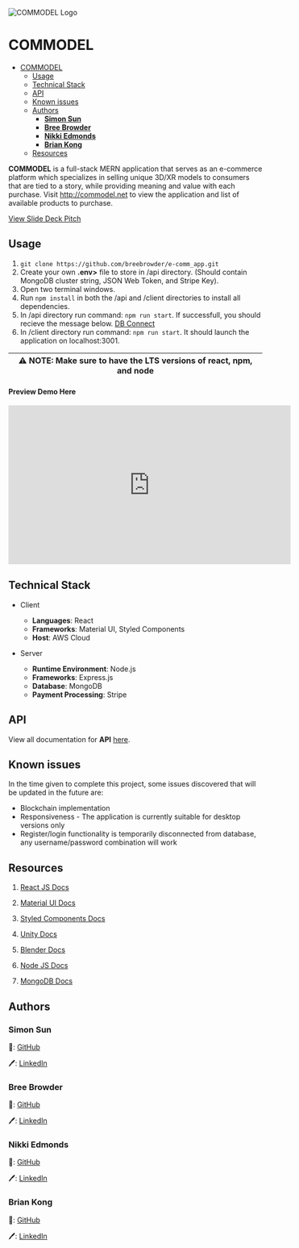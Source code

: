 ![COMMODEL Logo](https://github.com/breebrowder/e-comm_app/blob/main/readme_assets/brand-logo.png)
# COMMODEL
- [COMMODEL](#commodel)
  - [Usage](#usage)
  - [Technical Stack](#technical-stack)
  - [API](#api)
  - [Known issues](#known-issues)
  - [Authors](#authors)
    - [**Simon Sun**](#simon-sun)
    - [**Bree Browder**](#bree-browder)
    - [**Nikki Edmonds**](#nikki-edmonds)
    - [**Brian Kong**](#brian-kong)
  - [Resources](#resources)

<b>COMMODEL</b> is a full-stack MERN application that serves as an e-commerce platform which specializes in selling unique 3D/XR models to consumers that are tied to a story, while providing meaning and value with each purchase. Visit http://commodel.net to view the application and list of available products to purchase. 

[View Slide Deck Pitch](https://docs.google.com/presentation/d/1qHf8PprFeEAJv9dnbnPzH_ZRyZPB8qNeZUF6UC_e6lY/edit?usp=sharing)

## Usage
1. ``` git clone https://github.com/breebrowder/e-comm_app.git ```
2. Create your own <b>.env></b> file to store in /api directory. (Should contain MongoDB cluster string, JSON Web Token, and Stripe Key).
3. Open two terminal windows.
3. Run ``` npm install ``` in both the /api and /client directories to install all dependencies.
4. In /api directory run command: ``` npm run start ```. If successfull, you should recieve the message below. [DB Connect](https://github.com/breebrowder/e-comm_app/blob/main/readme_assets/db_connect.png)
5. In /client directory run command: ``` npm run start ```. It should launch the application on localhost:3001.

| ⚠️ NOTE: Make sure to have the LTS versions of react, npm, and node  |
| --- |

#### Preview Demo Here
<iframe width="560" height="315" src="https://www.youtube.com/embed/hk2TsUm4cWE" title="YouTube video player" frameborder="0" allow="accelerometer; autoplay; clipboard-write; encrypted-media; gyroscope; picture-in-picture" allowfullscreen></iframe>

## Technical Stack
- Client
  - <b>Languages</b>: React
  - <b>Frameworks</b>: Material UI, Styled Components
  - <b>Host</b>: AWS Cloud

- Server
  - <b>Runtime Environment</b>: Node.js
  - <b>Frameworks</b>: Express.js
  - <b>Database</b>: MongoDB
  - <b>Payment Processing</b>: Stripe

## API
View all documentation for <b>API</b> [here](https://documenter.getpostman.com/view/19797749/UzBgu9oW).

## Known issues
In the time given to complete this project, some issues discovered that will be updated in the future are: 
- Blockchain implementation
- Responsiveness - The application is currently suitable for desktop versions only
- Register/login functionality is temporarily disconnected from database, any username/password combination will work

## Resources
1. [React JS Docs](https://reactjs.org/docs/getting-started.html)

2. [Material UI Docs](https://mui.com/material-ui/getting-started/overview/)

3. [Styled Components Docs](https://styled-components.com/docs)

4. [Unity Docs](https://docs.unity3d.com/Manual/index.html)

5. [Blender Docs](https://docs.blender.org/)

6. [Node JS Docs](https://nodejs.org/en/docs/)

7. [MongoDB Docs](https://www.mongodb.com/docs/)

## Authors
### **Simon Sun**
:robot:: [GitHub](https://github.com/ssun97)

:pen:: [LinkedIn](https://www.linkedin.com/in/ssun97/)

### **Bree Browder**
:robot:: [GitHub](https://github.com/breebrowder)

:pen:: [LinkedIn](https://www.linkedin.com/in/breebrowder/)

### **Nikki Edmonds**
:robot:: [GitHub](https://github.com/NikkiE-dev)

:pen:: [LinkedIn](https://www.linkedin.com/in/nikki-edmonds-developer/)

### **Brian Kong**
:robot:: [GitHub](https://github.com/rkbrian)

:pen:: [LinkedIn](https://www.linkedin.com/in/ran-kong/)
